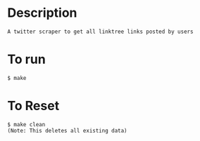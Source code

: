 # Description
	A twitter scraper to get all linktree links posted by users
	
# To run
	$ make

# To Reset
	$ make clean
	(Note: This deletes all existing data)

